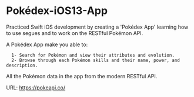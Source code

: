 # Pokédex-iOS13-App
Practiced Swift iOS development by creating a 'Pokédex App' learning how to use segues and to work on the RESTful Pokémon API.

A Pokédex App make you able to:

      1- Search for Pokémon and view their attributes and evolution.
      2- Browse through each Pokémon skills and their name, power, and description.







All the Pokémon data in the app from the modern RESTful API.

URL: https://pokeapi.co/
